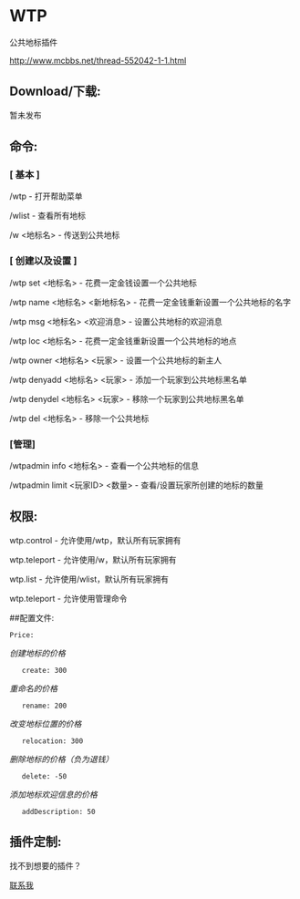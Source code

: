 # WTP
公共地标插件

http://www.mcbbs.net/thread-552042-1-1.html

## Download/下载:

暂未发布

## 命令:

### [ 基本 ]

/wtp - 打开帮助菜单

/wlist  - 查看所有地标

/w <地标名>  - 传送到公共地标

### [ 创建以及设置 ]

/wtp set <地标名>  - 花费一定金钱设置一个公共地标

/wtp name <地标名> <新地标名>  - 花费一定金钱重新设置一个公共地标的名字

/wtp msg <地标名> <欢迎消息> - 设置公共地标的欢迎消息

/wtp loc <地标名>  - 花费一定金钱重新设置一个公共地标的地点

/wtp owner <地标名> <玩家>  - 设置一个公共地标的新主人

/wtp denyadd <地标名> <玩家>  - 添加一个玩家到公共地标黑名单

/wtp denydel <地标名> <玩家>  - 移除一个玩家到公共地标黑名单

/wtp del <地标名>  - 移除一个公共地标

### [管理]

/wtpadmin info <地标名>   - 查看一个公共地标的信息

/wtpadmin limit <玩家ID> <数量>  - 查看/设置玩家所创建的地标的数量

## 权限:

wtp.control - 允许使用/wtp，默认所有玩家拥有

wtp.teleport - 允许使用/w，默认所有玩家拥有

wtp.list - 允许使用/wlist，默认所有玩家拥有

wtp.teleport - 允许使用管理命令

##配置文件:

`Price:`

_创建地标的价格_

`	create: 300`

_重命名的价格_

`	rename: 200`

_改变地标位置的价格_

`	relocation: 300`

_删除地标的价格（负为退钱）_

`	delete: -50`

_添加地标欢迎信息的价格_

`	addDescription: 50`

## 插件定制:

找不到想要的插件？

[联系我](http://www.isotopestudio.cc/minecraft.html)